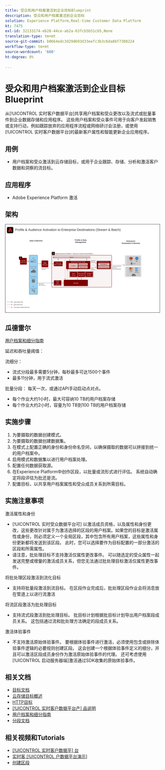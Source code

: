 ```yaml
---
title: 受众和用户档案激活到企业目标Blueprint
description: 受众和用户档案激活到企业目标
solution: Experience Platform,Real-time Customer Data Platform
kt: 7475
exl-id: 32133174-eb28-44ce-ab2a-63fcb5b51cb5,None
translation-type: tm+mt
source-git-commit: b0664edc3d29d693d33eefc3b3c6da8bf7308224
workflow-type: tm+mt
source-wordcount: '660'
ht-degree: 0%

---
```


# 受众和用户档案激活到企业目标Blueprint

从[!UICONTROL 实时客户数据平台]共享用户档案和受众更改以及流式或批量事件到企业数据存储和应用程序。 这些用户档案和受众事件可用于向客户发起销售或支持行动，例如跟踪放弃的应用程序流程或网络研讨会注册，或使用[!UICONTROL 实时客户数据平台]的最新客户属性和智能更新企业应用程序。

## 用例

* 用户档案和受众激活到云存储目标，或用于企业跟踪、存储、分析和激活客户数据和洞察的流目标。

## 应用程序

* Adobe Experience Platform 激活

## 架构

<img src="assets/enterprise_destination.svg" alt="企业激活方案的参考体系结构" style="border:1px solid #4a4a4a" />

## 瓜德雷尔

[用户档案和细分指南](https://experienceleague.adobe.com/docs/experience-platform/profile/guardrails.html?lang=en)

延迟和吞吐量阈值：

流细分：

* 流式分段最多需要5分钟，每秒最多可达1500个事件
* 最多11分钟，用于流式激活

批量分段：
每天一次，或通过API手动启动点对点。

* 每个作业大约1小时，最大可容纳10 TB的用户档案存储
* 每个作业大约2小时，容量为10 TB到100 TB的用户档案存储

## 实施步骤

1. 为要摄取的数据创建模式。
1. 为要摄取的数据创建数据集。
1. 在模式上配置正确的身份和身份命名空间，以确保摄取的数据可以拼接到统一的用户档案中。
1. 启用模式和数据集以进行用户档案处理。
1. 配置任何数据获取源。
1. 在Experience Platform中创作区段，以批量或流形式进行评估。 系统自动确定将段评估为批还是流。
1. 配置目标，以共享用户档案属性和受众成员关系到所需目标。

## 实施注意事项

激活属性和身份

* [!UICONTROL 实时受众数据平台可] 以激活成员资格，以及属性和身份更改，这些更改针对属于为激活选择的区段的用户档案。如果您的目标是激活属性或身份，则必须定义一个全局区段，其中包含所有用户档案，这些属性和身份更新都将发送到该区段。 此时，您可以选择要作为目标配置的一部分激活的区段和所需属性。
* 请注意，批处理目标不支持激活仅属性更改事件。 可以随选定的受众属性一起发送完整或增量的激活成员关系，但您无法通过批处理目标激活仅属性更改事件。

将批处理区段激活到流化目标

* 支持将批量段激活到流目标。 在区段作业完成后，批处理区段作业会将消息放在管道上以进行流激活

将流区段激活为批处理目标

* 支持流式段激活到批处理目标。 批目标计划根据批目标计划导出用户档案段成员关系。 这包括通过流和批处理方法确定的段成员关系。

激活体验事件

* 不支持激活原始体验事件。 要根据体验事件进行激活，必须使用包含或排除体验事件逻辑的必要规则创建区段。 这会创建一个根据体验事件定义的细分，并且可以激活区段成员身份作为激活原始体验事件的代理。 还可考虑使用[!UICONTROL 启动服务器端]激活通过SDK收集的原始体验事件。

## 相关文档

* [目标文档](https://experienceleague.adobe.com/docs/experience-platform/destinations/catalog/overview.html)
* [云存储目标概述](https://experienceleague.adobe.com/docs/experience-platform/destinations/catalog/cloud-storage/overview.html?lang=en#catalog)
* [HTTP目标](https://experienceleague.adobe.com/docs/experience-platform/destinations/catalog/http-destination.html?lang=en#overview)
* [[!UICONTROL 实时客户数据平台产] 品说明](https://helpx.adobe.com/legal/product-descriptions/real-time-customer-data-platform.html)
* [用户档案和细分指南](https://experienceleague.adobe.com/docs/experience-platform/profile/guardrails.html?lang=en)
* [分段文档](https://experienceleague.adobe.com/docs/experience-platform/segmentation/api/streaming-segmentation.html)

## 相关视频和Tutorials

* [[!UICONTROL 实时客户数据平] 台](https://experienceleague.adobe.com/docs/platform-learn/tutorials/application-services/rtcdp/understanding-the-real-time-customer-data-platform.html)
* [实时客 [!UICONTROL 户数据平台演示]](https://experienceleague.adobe.com/docs/platform-learn/tutorials/application-services/rtcdp/demo.html)
* [创建区段](https://experienceleague.adobe.com/docs/platform-learn/tutorials/segments/create-segments.html)
